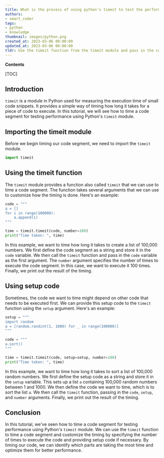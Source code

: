 ```yaml
---
title: What is the process of using python's timeit to test the performance of a code segment?
authors:
- smart_coder
tags:
- python
- knowledge
thumbnail: images/python.png
created_at: 2023-03-06 00:00:00
updated_at: 2023-03-06 00:00:00
tldr: Use the timeit function from the timeit module and pass in the code segment as a string argument.
---
```


**Contents**

[TOC]

## Introduction

`timeit` is a module in Python used for measuring the execution time of small code snippets. It provides a simple way of timing how long it takes for a piece of code to execute. In this tutorial, we will see how to time a code segment for testing performance using Python's `timeit` module.

## Importing the timeit module

Before we begin timing our code segment, we need to import the `timeit` module.

```python
import timeit
```

## Using the timeit function

The `timeit` module provides a function also called `timeit` that we can use to time a code segment. The function takes several arguments that we can use to customize how the timing is done. Here's an example:

```python
code = """
a = []
for i in range(100000):
    a.append(i)
"""

time = timeit.timeit(code, number=100)
print("Time taken: ", time)
```

In this example, we want to time how long it takes to create a list of 100,000 numbers. We first define the code segment as a string and store it in the `code` variable. We then call the `timeit` function and pass in the `code` variable as the first argument. The `number` argument specifies the number of times to execute the code segment. In this case, we want to execute it 100 times. Finally, we print out the result of the timing.

## Using setup code

Sometimes, the code we want to time might depend on other code that needs to be executed first. We can provide this setup code to the `timeit` function using the `setup` argument. Here's an example:

```python
setup = """
import random
a = [random.randint(1, 1000) for _ in range(100000)]
"""

code = """
a.sort()
"""

time = timeit.timeit(code, setup=setup, number=100)
print("Time taken: ", time)
```

In this example, we want to time how long it takes to sort a list of 100,000 random numbers. We first define the setup code as a string and store it in the `setup` variable. This sets up a list `a` containing 100,000 random numbers between 1 and 1000. We then define the code we want to time, which is to sort the list `a`. We then call the `timeit` function, passing in the `code`, `setup`, and `number` arguments. Finally, we print out the result of the timing.

## Conclusion

In this tutorial, we've seen how to time a code segment for testing performance using Python's `timeit` module. We can use the `timeit` function to time a code segment and customize the timing by specifying the number of times to execute the code and providing setup code if necessary. By timing our code, we can identify which parts are taking the most time and optimize them for better performance.
